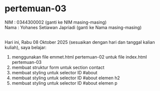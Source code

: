 # pertemuan-03

NIM : 0344300002 (ganti ke NIM masing-masing)<br>
Nama : Yohanes Setiawan Japriadi (ganti ke Nama masing-masing)<br><br>

Hari ini, Rabu 08 Oktober 2025 (sesuaikan dengan hari dan tanggal kalian kuliah), saya belajar:
<ol>
  <li>menggunakan file emmet.html pertemuan-02 untuk file index.html pertemuan-03</li>
  <li>membuat struktur form untuk section contact</li>
  <li>membuat styling untuk selector ID #about</li>
  <li>membuat styling untuk selector ID #about elemen h2</li>
  <li>membuat styling untuk selector ID #about elemen p</li>
</ol>